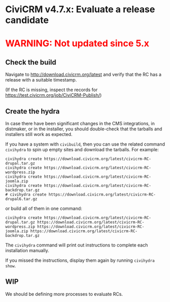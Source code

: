 # CiviCRM v4.7.x: Evaluate a release candidate

#  <span style="color:red">__WARNING__: Not updated since 5.x</span>

## Check the build

Navigate to http://download.civicrm.org/latest and verify that the RC has a
release with a suitable timestamp. 

(If the RC is missing, inspect the records for https://test.civicrm.org/job/CiviCRM-Publish/)

## Create the hydra

In case there have been significant changes in the CMS integrations, in
distmaker, or in the installer, you should double-check that the tarballs
and installers still work as expected.

If you have a system with `civibuild`, then you can use the related command
`civihydra` to spin up empty sites and download the tarballs.  For example:

```
civihydra create https://download.civicrm.org/latest/civicrm-RC-drupal.tar.gz
civihydra create https://download.civicrm.org/latest/civicrm-RC-wordpress.zip
civihydra create https://download.civicrm.org/latest/civicrm-RC-joomla.zip
civihydra create https://download.civicrm.org/latest/civicrm-RC-backdrop.tar.gz
# civihydra create https://download.civicrm.org/latest/civicrm-RC-drupal6.tar.gz
```

or build all of them in one command:

```
civihydra create https://download.civicrm.org/latest/civicrm-RC-drupal.tar.gz https://download.civicrm.org/latest/civicrm-RC-wordpress.zip https://download.civicrm.org/latest/civicrm-RC-joomla.zip https://download.civicrm.org/latest/civicrm-RC-backdrop.tar.gz
```

The `civihydra` command will print out instructions to complete each installation manually.

If you missed the instructions, display them again by running `civihydra show`.

## WIP

We should be defining more processes to evaluate RCs.
